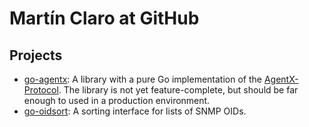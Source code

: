 # Martín Claro at GitHub

## Projects
- [go-agentx](https://gitlab.com/martinclaro/go-agentx): A library with a pure Go implementation of the [AgentX-Protocol](http://tools.ietf.org/html/rfc2741). The library is not yet feature-complete, but should be far enough to used in a production environment.
- [go-oidsort](https://gitlab.com/martinclaro/go-oidsort): A sorting interface for lists of SNMP OIDs.
